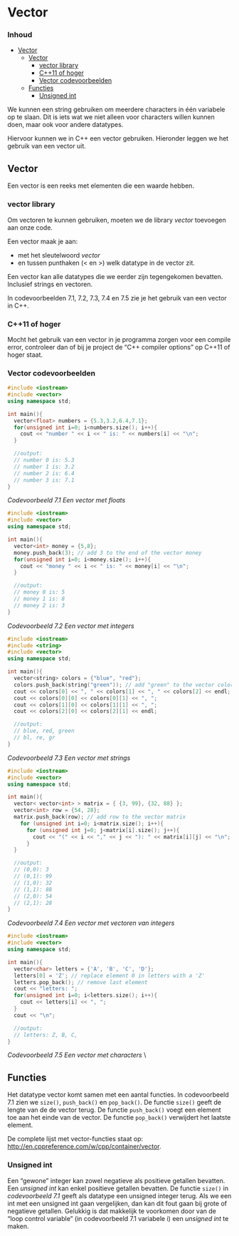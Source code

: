 # Vector

### Inhoud[](toc-id) <!-- omit in toc -->
- [Vector](#vector)
  - [Vector](#vector-1)
    - [vector library](#vector-library)
    - [C++11 of hoger](#c11-of-hoger)
    - [Vector codevoorbeelden](#vector-codevoorbeelden)
  - [Functies](#functies)
    - [Unsigned int](#unsigned-int)


We kunnen een string gebruiken om meerdere
characters in één variabele op te slaan. Dit is iets wat we niet alleen voor characters
willen kunnen doen, maar ook voor andere datatypes. 

Hiervoor kunnen we in C++ een vector gebruiken. Hieronder leggen we het gebruik van een vector uit.

## Vector
Een vector is een reeks met elementen die een waarde hebben. 

### vector library 
Om vectoren te kunnen gebruiken, moeten we de library *vector* toevoegen aan onze code. 

Een vector maak je aan:
- met het sleutelwoord *vector* 
- en tussen punthaken (< en >) welk datatype in de vector zit.

Een vector kan alle datatypes die we eerder zijn tegengekomen bevatten. Inclusief strings en vectoren. 

In codevoorbeelden 7.1, 7.2, 7.3, 7.4 en 7.5 zie je
het gebruik van een vector in C++.

### C++11 of hoger
Mocht het gebruik van een vector in je programma zorgen voor een compile error, controleer
dan of bij je project de “C++ compiler options” op C++11 of hoger staat.

### Vector codevoorbeelden
```cpp
#include <iostream>
#include <vector>
using namespace std;

int main(){
  vector<float> numbers = {5.3,3.2,6.4,7.1};
  for(unsigned int i=0; i<numbers.size(); i++){
    cout << "number " << i << " is: " << numbers[i] << "\n";
  }

  //output:
  // number 0 is: 5.3
  // number 1 is: 3.2
  // number 2 is: 6.4
  // number 3 is: 7.1
}
```
*Codevoorbeeld 7.1 Een vector met floats* 

```cpp
#include <iostream>
#include <vector>
using namespace std;

int main(){
  vector<int> money = {5,8};
  money.push_back(3); // add 3 to the end of the vector money
  for(unsigned int i=0; i<money.size(); i++){
    cout << "money " << i << " is: " << money[i] << "\n";
  }

  //output:
  // money 0 is: 5
  // money 1 is: 8
  // money 2 is: 3
}
```
*Codevoorbeeld 7.2 Een vector met integers*

```cpp
#include <iostream>
#include <string>
#include <vector>
using namespace std;

int main(){
  vector<string> colors = {"blue", "red"};
  colors.push_back(string("green")); // add "green" to the vector colors
  cout << colors[0] << ", " << colors[1] << ", " << colors[2] << endl;
  cout << colors[0][0] << colors[0][1] << ", ";
  cout << colors[1][0] << colors[1][1] << ", ";
  cout << colors[2][0] << colors[2][1] << endl;

  //output:
  // blue, red, green
  // bl, re, gr
}
```

*Codevoorbeeld 7.3 Een vector met strings* 

```cpp
#include <iostream>
#include <vector>
using namespace std;

int main(){
  vector< vector<int> > matrix = { {3, 99}, {32, 88} };
  vector<int> row = {54, 28};
  matrix.push_back(row); // add row to the vector matrix
    for (unsigned int i=0; i<matrix.size(); i++){
      for (unsigned int j=0; j<matrix[i].size(); j++){
        cout << "(" << i << "," << j << "): " << matrix[i][j] << "\n";
      }
  }

  //output:
  // (0,0): 3
  // (0,1): 99
  // (1,0): 32
  // (1,1): 88
  // (2,0): 54
  // (2,1): 28
}
```

*Codevoorbeeld 7.4 Een vector met vectoren van integers* 

```cpp
#include <iostream>
#include <vector>
using namespace std;

int main(){
  vector<char> letters = {'A', 'B', 'C', 'D'};
  letters[0] = 'Z'; // replace element 0 in letters with a 'Z'
  letters.pop_back(); // remove last element
  cout << "letters: ";
  for(unsigned int i=0; i<letters.size(); i++){
    cout << letters[i] << ", ";
  }
  cout << "\n";

  //output:
  // letters: Z, B, C,
}
```
*Codevoorbeeld 7.5 Een vector met characters* \

## Functies
Het datatype vector komt samen met een aantal functies. In codevoorbeeld 7.1 zien
we `size()`, `push_back()` en `pop_back()`. De functie `size()` geeft de lengte van de de
vector terug. De functie `push_back()` voegt een element toe aan het einde van de
vector. De functie `pop_back()` verwijdert het laatste element. 

De complete lijst met vector-functies staat op: http://en.cppreference.com/w/cpp/container/vector.


### Unsigned int
Een “gewone” integer kan zowel negatieve als positieve getallen bevatten. Een *unsigned int* kan enkel positieve getallen bevatten. De functie `size()` in *codevoorbeeld
7.1* geeft als datatype een unsigned integer terug. Als we een int met een unsigned
int gaan vergelijken, dan kan dit fout gaan bij grote of negatieve getallen. Gelukkig
is dat makkelijk te voorkomen door van de “loop control variable” (in codevoorbeeld 7.1 variabele i) een *unsigned int* te maken.
